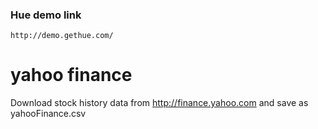 ### Hue demo link ###
    http://demo.gethue.com/

# yahoo finance
Download stock history data from http://finance.yahoo.com and save as yahooFinance.csv

